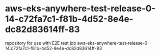 # aws-eks-anywhere-test-release-0-14-c72fa7c1-f81b-4d52-8e4e-dc82d83614ff-83
repository for use with E2E test job aws-eks-anywhere-test-release-0-14:c72fa7c1-f81b-4d52-8e4e-dc82d83614ff-83
